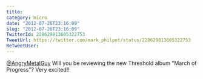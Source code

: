 ```yaml
---
title: 
category: micro
date: "2012-07-26T23:16:09"
slug: "2012-07-26T23:16:09"
TwitterId: 228629813605322753
TweetUrl: https://twitter.com/mark_philpot/status/228629813605322753
ReTweetUser: 
---
```


[@AngryMetalGuy](https://twitter.com/AngryMetalGuy) Will you be reviewing the new Threshold album "March of Progress"?  Very excited!!